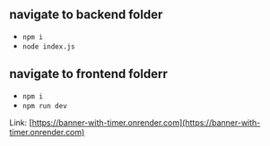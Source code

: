 ## navigate to backend folder
- `npm i`
- `node index.js`

## navigate to frontend folderr
- `npm i`
- `npm run dev`

Link: [https://banner-with-timer.onrender.com](https://banner-with-timer.onrender.com)
